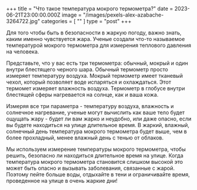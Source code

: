 +++
title = "Что такое температура мокрого термометра?"
date = 2023-06-21T23:00:00.000Z
image = "/images/pexels-alex-azabache-3264722.jpg"
categories = [ "" ]
type = "post"
+++

Для того чтобы быть в безопасности в жаркую погоду, важно знать, каким именно чувствуется жара. Ученые создали что-то называемое температурой мокрого термометра для измерения теплового давления на человека.

Представьте, что у вас есть три термометра: обычный, мокрый и один внутри блестящего черного шара. Обычный термометр просто измеряет температуру воздуха. Мокрый термометр имеет тканевый чехол, который позволяет воде испаряться и охлаждаться. Этот термомет измеряет влажность воздуха. Термометр в глобусе внутри блестящей сферы нагревается на солнце, как и ваша кожа.

Измеряя все три параметра - температуру воздуха, влажность и солнечное нагревание, ученые могут вычислить как ваше тело будет ощущать жару - будет ли вам жарко и неудобно, или даже опасно, если вы будете находиться на улице длительное время. В жаркий, влажный, солнечный день температура мокрого термометра будет выше, чем в более прохладный, менее влажный день с тенью от облаков.

Мы используем измерение температуры мокрого термометра, чтобы решить, безопасно ли находиться длительное время на улице. Когда температура мокрого термометра становится слишком высокой это может быть опасно и вызывать заболевания, связанные с жарой. Поэтому пейте больше воды, отдыхайте в тени и ограничивайте время, проведенное на улице в очень жаркие дни!
